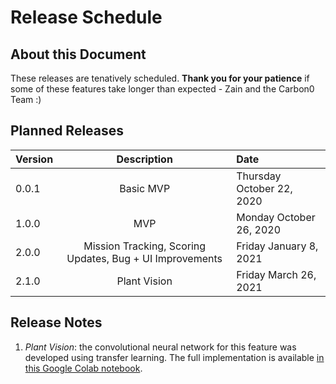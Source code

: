 # Release Schedule

## About this Document
These releases are tenatively scheduled. **Thank you for your patience** if some of these features take longer than expected  - Zain and the Carbon0 Team :)

## Planned Releases
| Version       | Description   | Date  |
| ------------- |:-------------:| :-----|
| 0.0.1         | Basic MVP |  Thursday October 22, 2020 |
| 1.0.0         | MVP |  Monday October 26, 2020 |
| 2.0.0         | Mission Tracking, Scoring Updates, Bug + UI Improvements |  Friday January 8, 2021 |
| 2.1.0         | Plant Vision |  Friday March 26, 2021 |


## Release Notes

1. *Plant Vision*: the convolutional neural network for this feature was developed using transfer learning. The full implementation is available [in this Google Colab notebook](https://colab.research.google.com/drive/1NXIpfOntcUG3iVcx3tWt0Wt7Hsf5PPV7).
